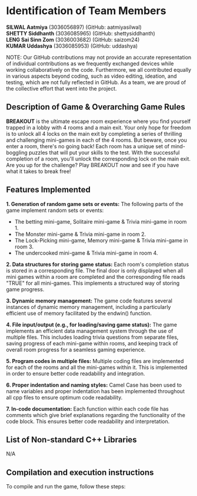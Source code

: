 # Identification of Team Members

**SILWAL Aatmiya** (3036056897) (GitHub: aatmiyasilwal)  
**SHETTY Siddhanth** (3036085965) (GitHub: shettysiddhanth)  
**LENG Sai Sinn Zom** (3036003682) (GitHub: saizom24)  
**KUMAR Uddashya** (3036085953) (GitHub: uddashya)  

NOTE: Our GitHub contributions may not provide an accurate representation of individual contributions as we frequently exchanged devices while working collaboratively on the code. Furthermore, we all contributed equally in various aspects beyond coding, such as video editing, ideation, and testing, which are not fully reflected in GitHub. As a team, we are proud of the collective effort that went into the project.

## Description of Game & Overarching Game Rules

**BREAKOUT** is the ultimate escape room experience where you find yourself trapped in a lobby with 4 rooms and a main exit. Your only hope for freedom is to unlock all 4 locks on the main exit by completing a series of thrilling and challenging mini-games in each of the 4 rooms. But beware, once you enter a room, there's no going back! Each room has a unique set of mind-boggling puzzles that will put your skills to the test. With the successful completion of a room, you'll unlock the corresponding lock on the main exit. Are you up for the challenge? Play BREAKOUT now and see if you have what it takes to break free!

## Features Implemented

**1. Generation of random game sets or events:** The following parts of the game implement random sets or events:
  - The betting mini-game, Solitaire mini-game & Trivia mini-game in room 1.
  - The Monster mini-game & Trivia mini-game in room 2.
  - The Lock-Picking mini-game, Memory mini-game & Trivia mini-game in room 3.
  - The undercooked mini-game & Trivia mini-game in room 4.

**2. Data structures for storing game status:** Each room's completion status is stored in a corresponding file. The final door is only displayed when all mini games within a room are completed and the corresponding file reads "TRUE" for all mini-games. This implements a structured way of storing game progress.

**3. Dynamic memory management:** The game code features several instances of dynamic memory management, including a particularly efficient use of memory facilitated by the endwin() function.

**4. File input/output (e.g., for loading/saving game status):** The game implements an efficient data management system through the use of multiple files. This includes loading trivia questions from separate files, saving progress of each mini-game within rooms, and keeping track of overall room progress for a seamless gaming experience.

**5. Program codes in multiple files:** Multiple coding files are implemented for each of the rooms and all the mini-games within it. This is implemented in order to ensure better code readability and integration.

**6. Proper indentation and naming styles:** Camel Case has been used to name variables and proper indentation has been implemented throughout all cpp files to ensure optimum code readability.

**7. In-code documentation:** Each function within each code file has comments which give brief explanations regarding the functionality of the code block. This ensures better code readability and interpretation.

## List of Non-standard C++ Libraries

N/A

## Compilation and execution instructions

To compile and run the game, follow these steps:

